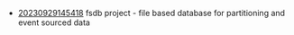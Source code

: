 - [20230929145418](/zet/20230929145418/README.md) fsdb project - file based database for partitioning and event sourced data
